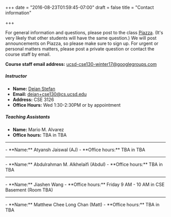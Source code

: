 +++
date = "2016-08-23T01:59:45-07:00"
draft = false
title = "Contact information"

+++

For general information and questions, please post to the class
[Piazza](https://piazza.com/ucsd/winter2017/cse130).  (It's very likely that
other students will have the same question.) We will post announcements on
Piazza, so please make sure to sign up.  For urgent or personal matters
matters, please post a private question or contact the course staff by email.

**Course staff email address:** <ucsd-cse130-winter17@googlegroups.com>

##### Instructor

- **Name:** [Deian Stefan](https://cseweb.ucsd.edu/~dstefan/)
- **Email:** <deian+cse130@cs.ucsd.edu>
- **Address:** CSE 3126 
- **Office Hours:** Wed 1:30-2:30PM or by appointment

##### Teaching Assistants

- **Name:** Mario M. Alvarez
- **Office hours:** TBA in TBA
<hr/>
- **Name:** Atyansh Jaiswal (AJ)
- **Office hours:** TBA in TBA
<hr/>
- **Name:** Abdulrahman M. Alkhelaifi (Abdul)
- **Office hours:** TBA in TBA
<hr/>
- **Name:** Jiashen Wang
- **Office hours:** Friday 9 AM - 10 AM in CSE Basement (Room TBA)
<hr/>
- **Name:** Matthew Chee Long Chan (Matt)
- **Office hours:** TBA in TBA
